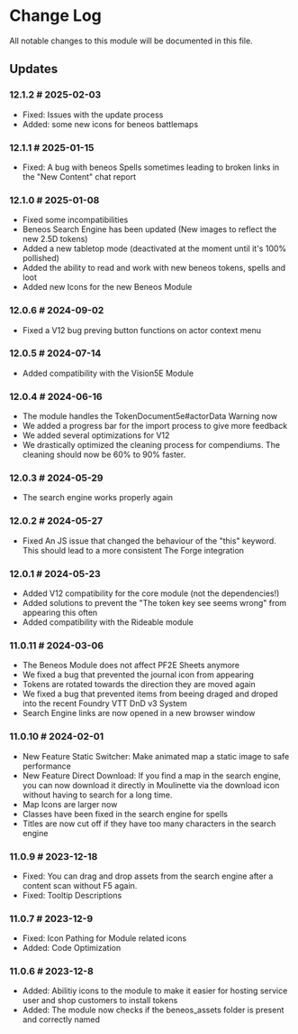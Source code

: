 # Change Log

All notable changes to this module will be documented in this file.

## Updates

### 12.1.2 # 2025-02-03
- Fixed: Issues with the update process
- Added: some new icons for beneos battlemaps

### 12.1.1 # 2025-01-15
- Fixed: A bug with beneos Spells sometimes leading to broken links in the "New Content" chat report

### 12.1.0 # 2025-01-08
- Fixed some incompatibilities
- Beneos Search Engine has been updated (New images to reflect the new 2.5D tokens)
- Added a new tabletop mode (deactivated at the moment until it's 100% pollished)
- Added the ability to read and work with new beneos tokens, spells and loot
- Added new Icons for the new Beneos Module

### 12.0.6 # 2024-09-02
- Fixed a V12 bug preving button functions on actor context menu

### 12.0.5 # 2024-07-14
- Added compatibility with the Vision5E Module

### 12.0.4 # 2024-06-16
- The module handles the TokenDocument5e#actorData Warning now
- We added a progress bar for the import process to give more feedback
- We added several optimizations for V12
- We drastically optimized the cleaning process for compendiums. The cleaning should now be 60% to 90% faster.

### 12.0.3 # 2024-05-29
- The search engine works properly again

### 12.0.2 # 2024-05-27
- Fixed An JS issue that changed the behaviour of the "this" keyword. This should lead to a more consistent The Forge integration

### 12.0.1 # 2024-05-23
- Added V12 compatibility for the core module (not the dependencies!)
- Added solutions to prevent the "The token key see seems wrong" from appearing this often
- Added compatibility with the Rideable module

### 11.0.11 # 2024-03-06
- The Beneos Module does not affect PF2E Sheets anymore
- We fixed a bug that prevented the journal icon from appearing
- Tokens are rotated towards the direction they are moved again
- We fixed a bug that prevented items from beeing draged and droped into the recent Foundry VTT DnD v3 System
- Search Engine links are now opened in a new browser window

### 11.0.10 # 2024-02-01
- New Feature Static Switcher: Make animated map a static image to safe performance
- New Feature Direct Download: If you find a map in the search engine, you can now download it directly in Moulinette via the download icon without having to search for a long time.
- Map Icons are larger now
- Classes have been fixed in the search engine for spells
- Titles are now cut off if they have too many characters in the search engine

### 11.0.9 # 2023-12-18
- Fixed: You can  drag and drop assets from the search engine after a content scan without F5 again.
- Fixed: Tooltip Descriptions

### 11.0.7 # 2023-12-9
- Fixed: Icon Pathing for Module related icons
- Added: Code Optimization


### 11.0.6 # 2023-12-8

- Added: Abilitiy icons to the module to make it easier for hosting service user and shop customers to install tokens
- Added: The module now checks if the beneos_assets folder is present and correctly named

